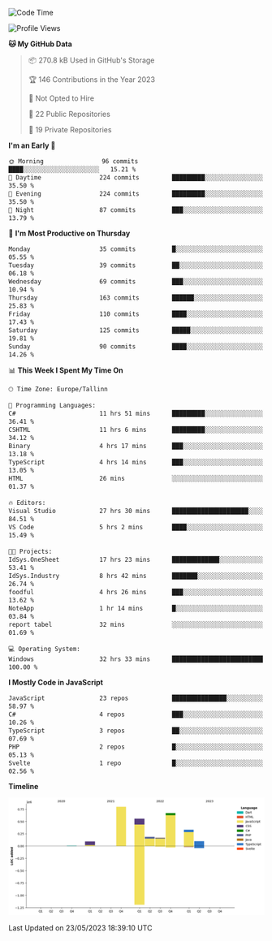 <!--START_SECTION:waka-->
![Code Time](http://img.shields.io/badge/Code%20Time-114%20hrs%2037%20mins-blue)

![Profile Views](http://img.shields.io/badge/Profile%20Views-0-blue)

**🐱 My GitHub Data** 

> 📦 270.8 kB Used in GitHub's Storage 
 > 
> 🏆 146 Contributions in the Year 2023
 > 
> 🚫 Not Opted to Hire
 > 
> 📜 22 Public Repositories 
 > 
> 🔑 19 Private Repositories 
 > 
**I'm an Early 🐤** 

```text
🌞 Morning                96 commits          ████░░░░░░░░░░░░░░░░░░░░░   15.21 % 
🌆 Daytime                224 commits         █████████░░░░░░░░░░░░░░░░   35.50 % 
🌃 Evening                224 commits         █████████░░░░░░░░░░░░░░░░   35.50 % 
🌙 Night                  87 commits          ███░░░░░░░░░░░░░░░░░░░░░░   13.79 % 
```
📅 **I'm Most Productive on Thursday** 

```text
Monday                   35 commits          █░░░░░░░░░░░░░░░░░░░░░░░░   05.55 % 
Tuesday                  39 commits          ██░░░░░░░░░░░░░░░░░░░░░░░   06.18 % 
Wednesday                69 commits          ███░░░░░░░░░░░░░░░░░░░░░░   10.94 % 
Thursday                 163 commits         ██████░░░░░░░░░░░░░░░░░░░   25.83 % 
Friday                   110 commits         ████░░░░░░░░░░░░░░░░░░░░░   17.43 % 
Saturday                 125 commits         █████░░░░░░░░░░░░░░░░░░░░   19.81 % 
Sunday                   90 commits          ████░░░░░░░░░░░░░░░░░░░░░   14.26 % 
```


📊 **This Week I Spent My Time On** 

```text
🕑︎ Time Zone: Europe/Tallinn

💬 Programming Languages: 
C#                       11 hrs 51 mins      █████████░░░░░░░░░░░░░░░░   36.41 % 
CSHTML                   11 hrs 6 mins       █████████░░░░░░░░░░░░░░░░   34.12 % 
Binary                   4 hrs 17 mins       ███░░░░░░░░░░░░░░░░░░░░░░   13.18 % 
TypeScript               4 hrs 14 mins       ███░░░░░░░░░░░░░░░░░░░░░░   13.05 % 
HTML                     26 mins             ░░░░░░░░░░░░░░░░░░░░░░░░░   01.37 % 

🔥 Editors: 
Visual Studio            27 hrs 30 mins      █████████████████████░░░░   84.51 % 
VS Code                  5 hrs 2 mins        ████░░░░░░░░░░░░░░░░░░░░░   15.49 % 

🐱‍💻 Projects: 
IdSys.OneSheet           17 hrs 23 mins      █████████████░░░░░░░░░░░░   53.41 % 
IdSys.Industry           8 hrs 42 mins       ███████░░░░░░░░░░░░░░░░░░   26.74 % 
foodful                  4 hrs 26 mins       ███░░░░░░░░░░░░░░░░░░░░░░   13.62 % 
NoteApp                  1 hr 14 mins        █░░░░░░░░░░░░░░░░░░░░░░░░   03.84 % 
report tabel             32 mins             ░░░░░░░░░░░░░░░░░░░░░░░░░   01.69 % 

💻 Operating System: 
Windows                  32 hrs 33 mins      █████████████████████████   100.00 % 
```

**I Mostly Code in JavaScript** 

```text
JavaScript               23 repos            ███████████████░░░░░░░░░░   58.97 % 
C#                       4 repos             ███░░░░░░░░░░░░░░░░░░░░░░   10.26 % 
TypeScript               3 repos             ██░░░░░░░░░░░░░░░░░░░░░░░   07.69 % 
PHP                      2 repos             █░░░░░░░░░░░░░░░░░░░░░░░░   05.13 % 
Svelte                   1 repo              █░░░░░░░░░░░░░░░░░░░░░░░░   02.56 % 
```



**Timeline**

![Lines of Code chart](https://raw.githubusercontent.com/Piilu/Piilu/main/assets/bar_graph.png)


 Last Updated on 23/05/2023 18:39:10 UTC
<!--END_SECTION:waka-->